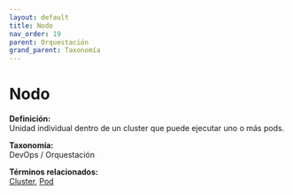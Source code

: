 ```yaml
---
layout: default
title: Nodo
nav_order: 19
parent: Orquestación
grand_parent: Taxonomía
---
```


# Nodo

**Definición:**  
Unidad individual dentro de un cluster que puede ejecutar uno o más pods.

**Taxonomía:**  
DevOps / Orquestación

**Términos relacionados:**  
[Cluster](https://maleniski.github.io/diccionario-angl-tec-mx/docs/taxonomia/devops-/-orquestación/cluster.html), [Pod](https://maleniski.github.io/diccionario-angl-tec-mx/docs/taxonomia/devops-/-orquestación/pod.html)

